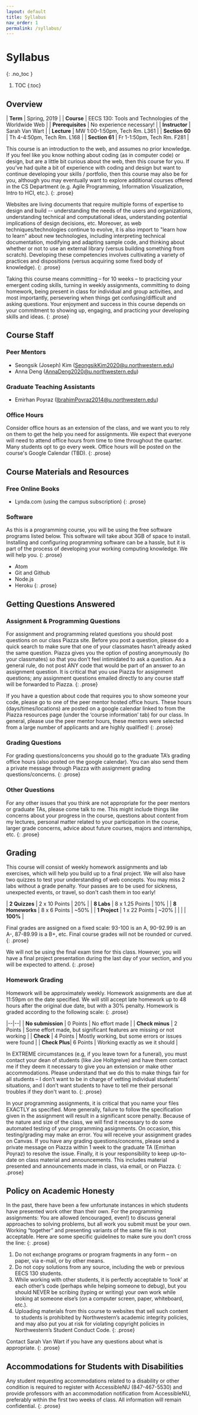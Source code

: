 ```yaml
---
layout: default
title: Syllabus
nav_order: 1
permalink: /syllabus/
---
```

# Syllabus
{: .no_toc }

1. TOC
{:toc}

## Overview

| **Term** | Spring, 2019 |
| **Course** | EECS 130: Tools and Technologies of the Worldwide Web |
| **Prerequisites** | No experience necessary! |
| **Instructor** | Sarah Van Wart |
| **Lecture** | MW 1:00-1:50pm, Tech Rm. L361 |
| **Section 60** | Th 4-4:50pm, Tech Rm. L168 |
| **Section 61** | Fr 1-1:50pm, Tech Rm. F281 |

This course is an introduction to the web, and assumes no prior knowledge. If you feel like you know nothing about coding (as in computer code) or design, but are a little bit curious about the web, then this course for you. If you’ve had quite a bit of experience with coding and design but want to continue developing your skills / portfolio, then this course may also be for you, although you may eventually want to explore additional courses offered in the CS Department (e.g. Agile Programming, Information Visualization, Intro to HCI, etc.).
{: .prose}

Websites are living documents that require multiple forms of expertise to design and build -- understanding the needs of the users and organizations, understanding technical and computational ideas, understanding potential implications of design decisions, etc. Moreover, as web techniques/technologies continue to evolve, it is also import to "learn how to learn" about new technologies, including interpreting technical documentation, modifying and adapting sample code, and thinking about whether or not to use an external library (versus building something from scratch). Developing these competencies involves cultivating a variety of practices and dispositions (versus acquiring some fixed body of knowledge).
{: .prose}

Taking this course means committing – for 10 weeks – to practicing your emergent coding skills, turning in weekly assignments, committing to doing homework, being present in class for individual and group activities, and most importantly, persevering when things get confusing/difficult and asking questions. Your enjoyment and success in this course depends on your commitment to showing up, engaging, and practicing your developing skills and ideas.
{: .prose}

## Course Staff
### Peer Mentors
* Seongsik (Joseph) Kim (SeongsikKim2020@u.northwestern.edu)
* Anna Deng (AnnaDeng2020@u.northwestern.edu)

### Graduate Teaching Assistants
* Emirhan Poyraz (IbrahimPoyraz2014@u.northwestern.edu)

### Office Hours
Consider office hours as an extension of the class, and we want you to rely on them to get the help you need for assignments. We expect that everyone will need to attend office hours from time to time throughout the quarter. Many students opt to go every week. Office hours will be posted on the course's Google Calendar (TBD).
{: .prose}

## Course Materials and Resources
### Free Online Books
* Lynda.com (using the campus subscription)
{: .prose}

### Software
As this is a programming course, you will be using the free software programs listed below. This software will take about 3GB of space to install. Installing and configuring programming software can be a hassle, but it is part of the process of developing your working computing knowledge.  We will help you.
{: .prose}
* Atom
* Git and Github
* Node.js
* Heroku
{: .prose}

## Getting Questions Answered
### Assignment & Programming Questions
For assignment and programming related questions you should post questions on our class Piazza site. Before you post a question, please do a quick search to make sure that one of your classmates hasn’t already asked the same question. Piazza gives you the option of posting anonymously (to your classmates) so that you don’t feel intimidated to ask a question. As a general rule, do not post ANY code that would be part of an answer to an assignment question. It is critical that you use Piazza for assignment questions; any assignment questions emailed directly to any course staff will be forwarded to Piazza.
{: .prose}

If you have a question about code that requires you to show someone your code, please go to one of the peer mentor hosted office hours. These hours (days/times/locations) are posted on a google calendar linked to from the Piazza resources page (under the ‘course information’ tab) for our class. In general, please use the peer mentor hours, these mentors were selected from a large number of applicants and are highly qualified!
{: .prose}

### Grading Questions
For grading questions/concerns you should go to the graduate TA’s grading office hours (also posted on the google calendar). You can also send them a private message through Piazza with assignment grading questions/concerns.
{: .prose}

### Other Questions
For any other issues that you think are not appropriate for the peer mentors or graduate TAs, please come talk to me. This might include things like concerns about your progress in the course, questions about content from my lectures, personal matter related to your participation in the course, larger grade concerns, advice about future courses, majors and internships, etc.
{: .prose}

## Grading
This course will consist of weekly homework assignments and lab exercises, which will help you build up to a final project. We will also have two quizzes to test your understanding of web concepts. You may miss 2 labs without a grade penalty. Your passes are to be used for sickness, unexpected events, or travel, so don't cash them in too early!

| **2 Quizzes** | 2 x 10 Points | 20% |
| **8 Labs** | 8 x 1.25 Points | 10% |
| **8 Homeworks** | 8 x 6 Points | ~50% |
| **1 Project** | 1 x 22 Points | ~20% |
| | | **100%** |

Final grades are assigned on a fixed scale: 93-100 is an A, 90-92.99 is an A-, 87-89.99 is a B+, etc. Final course grades will not be rounded or curved.
{: .prose}

We will not be using the final exam time for this class. However, you will have a final project presentation during the last day of your section, and you will be expected to attend.
{: .prose}

### Homework Grading
Homework will be approximately weekly. Homework assignments are due at 11:59pm on the date specified. We will still accept late homework up to 48 hours after the original due date, but with a 30% penalty. Homework is graded according to the following scale:
{: .prose}

|--|--|
| **No submission** | 0 Points | No effort made |
| **Check minus** | 2 Points | Some effort made, but significant features are missing or not working |
| **Check** | 4 Points | Mostly working, but some errors or issues were found |
| **Check Plus**| 6 Points | Working exactly as we it should |

In EXTREME circumstances (e.g, if you leave town for a funeral), you must contact your dean of students (like Joe Holtgreive) and have them contact me if they deem it necessary to give you an extension or make other accommodations. Please understand that we do this to make things fair for all students – I don’t want to be in charge of vetting individual students’ situations, and I don’t want students to have to tell me their personal troubles if they don't want to.
{: .prose}

In your programming assignments, it is critical that you name your files EXACTLY as specified. More generally, failure to follow the specification given in the assignment will result in a significant score penalty. Because of the nature and size of the class, we will find it necessary to do some automated testing of your programming assignments. On occasion, this testing/grading may make an error. You will receive your assignment grades on Canvas. If you have any grading questions/concerns, please send a private message on Piazza within 1 week to the graduate TA (Emirhan Poyraz) to resolve the issue. Finally, it is your responsibility to keep up-to-date on class material and announcements. This includes material presented and announcements made in class, via email, or on Piazza.
{: .prose}

## Policy on Academic Honesty
In the past, there have been a few unfortunate instances in which students have presented work other than their own. For the programming assignments: You are allowed (encouraged, even!) to discuss general approaches to solving problems, but all work you submit must be your own. Working “together” and presenting variants of the same file is not acceptable. Here are some specific guidelines to make sure you don’t cross the line:
{: .prose}

1. Do not exchange programs or program fragments in any form – on paper, via e-mail, or by other means.
2. Do not copy solutions from any source, including the web or previous EECS 130 students.
3. While working with other students, it is perfectly acceptable to ‘look’ at each other’s code (perhaps while helping someone to debug), but you should NEVER be scribing (typing or writing) your own work while looking at someone else’s (on a computer screen, paper, whiteboard, etc.).
4. Uploading materials from this course to websites that sell such content to students is prohibited by Northwestern’s academic integrity policies, and may also put you at risk for violating copyright policies in Northwestern’s Student Conduct Code.
{: .prose}

Contact Sarah Van Wart if you have any questions about what is appropriate.
{: .prose}

## Accommodations for Students with Disabilities
Any student requesting accommodations related to a disability or other condition is required to register with AccessibleNU (847-467-5530) and provide professors with an accommodation notification from AccessibleNU, preferably within the first two weeks of class. All information will remain confidential.
{: .prose}
